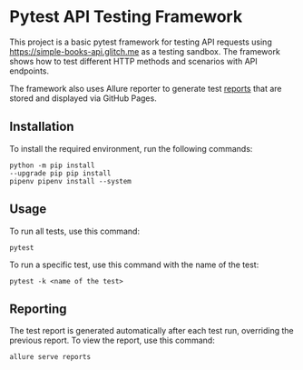 # Pytest API Testing Framework

This project is a basic pytest framework for testing API requests using <https://simple-books-api.glitch.me> as a testing sandbox. The framework shows how to test different HTTP methods and scenarios with API endpoints.

The framework also uses Allure reporter to generate test [reports](https://avatarass.github.io/pytest_api/) that are stored and displayed via GitHub Pages.

## Installation

To install the required environment, run the following commands:

```commandline
python -m pip install 
--upgrade pip pip install 
pipenv pipenv install --system
```

## Usage

To run all tests, use this command:

```commandline
pytest
```

To run a specific test, use this command with the name of the test:

```commandline
pytest -k <name of the test>
```

## Reporting

The test report is generated automatically after each test run, overriding the previous report. To view the report, use this command:

```commandline
allure serve reports
```
